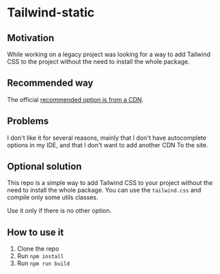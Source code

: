 # Tailwind-static


## Motivation
While  working on a legacy project was looking for a way to add Tailwind CSS to the project without the need to install the whole package.

## Recommended way

The official  [recommended option is from a CDN](https://tailwindcss.com/docs/installation/play-cdn).


## Problems

I don't like it for several reasons, mainly that I don't have autocomplete options in my IDE, and that I don't want to add another CDN To the site.

## Optional solution

This repo is a simple way to add Tailwind CSS to your project without the need to install the whole package.
You can use the `tailwind.css` and compile only some utils classes. 

Use it only if there is no other option.

## How to use it

1. Clone the repo
2. Run `npm install`
3. Run `npm run build`

